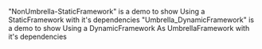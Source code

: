 
"NonUmbrella-StaticFramework" is a demo to show Using a StaticFramework with it's dependencies
"Umbrella_DynamicFramework" is a demo to show Using a DynamicFramework As UmbrellaFramework with it's dependencies
